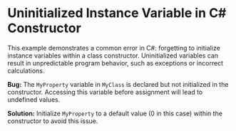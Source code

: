 # Uninitialized Instance Variable in C# Constructor

This example demonstrates a common error in C#: forgetting to initialize instance variables within a class constructor.  Uninitialized variables can result in unpredictable program behavior, such as exceptions or incorrect calculations.

**Bug:** The `MyProperty` variable in `MyClass` is declared but not initialized in the constructor.  Accessing this variable before assignment will lead to undefined values.

**Solution:**  Initialize `MyProperty` to a default value (0 in this case) within the constructor to avoid this issue.
